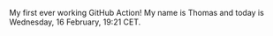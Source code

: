 My first ever working GitHub Action!
My name is Thomas and today is Wednesday, 16 February, 19:21 CET. 

